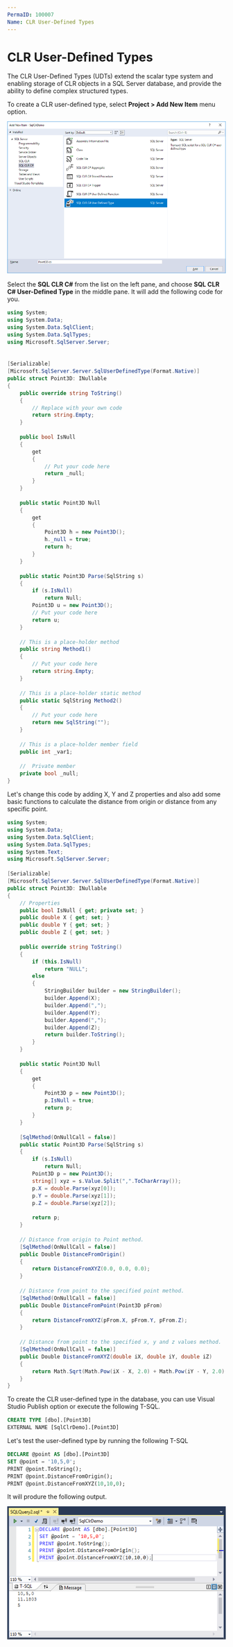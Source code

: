 ```yaml
---
PermaID: 100007
Name: CLR User-Defined Types
---
```


# CLR User-Defined Types

The CLR User-Defined Types (UDTs) extend the scalar type system and enabling storage of CLR objects in a SQL Server database, and provide the ability to define complex structured types.

To create a CLR user-defined type, select **Project > Add New Item** menu option.

<img src="images/clr-udt1.png" alt="clr udt-1">

Select the **SQL CLR C#** from the list on the left pane, and choose **SQL CLR C# User-Defined Type** in the middle pane. It will add the following code for you.

```csharp
using System;
using System.Data;
using System.Data.SqlClient;
using System.Data.SqlTypes;
using Microsoft.SqlServer.Server;


[Serializable]
[Microsoft.SqlServer.Server.SqlUserDefinedType(Format.Native)]
public struct Point3D: INullable
{
    public override string ToString()
    {
        // Replace with your own code
        return string.Empty;
    }
    
    public bool IsNull
    {
        get
        {
            // Put your code here
            return _null;
        }
    }
    
    public static Point3D Null
    {
        get
        {
            Point3D h = new Point3D();
            h._null = true;
            return h;
        }
    }
    
    public static Point3D Parse(SqlString s)
    {
        if (s.IsNull)
            return Null;
        Point3D u = new Point3D();
        // Put your code here
        return u;
    }
    
    // This is a place-holder method
    public string Method1()
    {
        // Put your code here
        return string.Empty;
    }
    
    // This is a place-holder static method
    public static SqlString Method2()
    {
        // Put your code here
        return new SqlString("");
    }
    
    // This is a place-holder member field
    public int _var1;
 
    //  Private member
    private bool _null;
}
```

Let's change this code by adding X, Y and Z properties and also add some basic functions to calculate the distance from origin or distance from any specific point.

```csharp
using System;
using System.Data;
using System.Data.SqlClient;
using System.Data.SqlTypes;
using System.Text;
using Microsoft.SqlServer.Server;

[Serializable]
[Microsoft.SqlServer.Server.SqlUserDefinedType(Format.Native)]
public struct Point3D: INullable
{
    // Properties
    public bool IsNull { get; private set; }
    public double X { get; set; }
    public double Y { get; set; }
    public double Z { get; set; }

    public override string ToString()
    {
        if (this.IsNull)
            return "NULL";
        else
        {
            StringBuilder builder = new StringBuilder();
            builder.Append(X);
            builder.Append(",");
            builder.Append(Y);
            builder.Append(",");
            builder.Append(Z);
            return builder.ToString();
        }
    }

    public static Point3D Null
    {
        get
        {
            Point3D p = new Point3D();
            p.IsNull = true;
            return p;
        }
    }

    [SqlMethod(OnNullCall = false)]
    public static Point3D Parse(SqlString s)
    {
        if (s.IsNull)
            return Null;
        Point3D p = new Point3D();
        string[] xyz = s.Value.Split(",".ToCharArray());
        p.X = double.Parse(xyz[0]);
        p.Y = double.Parse(xyz[1]);
        p.Z = double.Parse(xyz[2]);

        return p;
    }

    // Distance from origin to Point method.  
    [SqlMethod(OnNullCall = false)]
    public Double DistanceFromOrigin()
    {
        return DistanceFromXYZ(0.0, 0.0, 0.0);
    }

    // Distance from point to the specified point method.  
    [SqlMethod(OnNullCall = false)]
    public Double DistanceFromPoint(Point3D pFrom)
    {
        return DistanceFromXYZ(pFrom.X, pFrom.Y, pFrom.Z);
    }

    // Distance from point to the specified x, y and z values method.  
    [SqlMethod(OnNullCall = false)]
    public Double DistanceFromXYZ(double iX, double iY, double iZ)
    {
        return Math.Sqrt(Math.Pow(iX - X, 2.0) + Math.Pow(iY - Y, 2.0) + Math.Pow(iZ - Z, 2.0));
    }
}
```

To create the CLR user-defined type in the database, you can use Visual Studio Publish option or execute the following T-SQL.

```sql
CREATE TYPE [dbo].[Point3D]
EXTERNAL NAME [SqlClrDemo].[Point3D]
```

Let's test the user-defined type by running the following T-SQL

```sql
DECLARE @point AS [dbo].[Point3D]
SET @point = '10,5,0';
PRINT @point.ToString();
PRINT @point.DistanceFromOrigin();
PRINT @point.DistanceFromXYZ(10,10,0);
```

It will produre the following output.

<img src="images/clr-udt2.png" alt="clr udt-2">